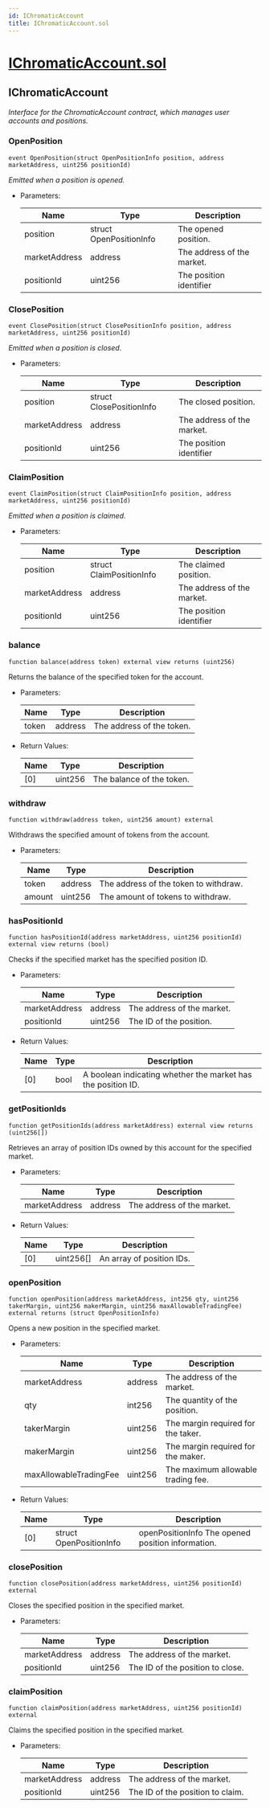 ```yaml
---
id: IChromaticAccount
title: IChromaticAccount.sol
---
```

# [IChromaticAccount.sol](https://github.com/chromatic-protocol/contracts/tree/main/contracts/periphery/interfaces/IChromaticAccount.sol)

## IChromaticAccount

_Interface for the ChromaticAccount contract, which manages user accounts and positions._

### OpenPosition

```solidity
event OpenPosition(struct OpenPositionInfo position, address marketAddress, uint256 positionId)
```

_Emitted when a position is opened._

- Parameters:

  | Name | Type | Description |
  | ---- | ---- | ----------- |
  | position | struct OpenPositionInfo | The opened position. |
  | marketAddress | address | The address of the market. |
  | positionId | uint256 | The position identifier |

### ClosePosition

```solidity
event ClosePosition(struct ClosePositionInfo position, address marketAddress, uint256 positionId)
```

_Emitted when a position is closed._

- Parameters:

  | Name | Type | Description |
  | ---- | ---- | ----------- |
  | position | struct ClosePositionInfo | The closed position. |
  | marketAddress | address | The address of the market. |
  | positionId | uint256 | The position identifier |

### ClaimPosition

```solidity
event ClaimPosition(struct ClaimPositionInfo position, address marketAddress, uint256 positionId)
```

_Emitted when a position is claimed._

- Parameters:

  | Name | Type | Description |
  | ---- | ---- | ----------- |
  | position | struct ClaimPositionInfo | The claimed position. |
  | marketAddress | address | The address of the market. |
  | positionId | uint256 | The position identifier |

### balance

```solidity
function balance(address token) external view returns (uint256)
```

Returns the balance of the specified token for the account.

- Parameters:

  | Name | Type | Description |
  | ---- | ---- | ----------- |
  | token | address | The address of the token. |

- Return Values:

  | Name | Type | Description |
  | ---- | ---- | ----------- |
  | [0] | uint256 | The balance of the token. |

### withdraw

```solidity
function withdraw(address token, uint256 amount) external
```

Withdraws the specified amount of tokens from the account.

- Parameters:

  | Name | Type | Description |
  | ---- | ---- | ----------- |
  | token | address | The address of the token to withdraw. |
  | amount | uint256 | The amount of tokens to withdraw. |

### hasPositionId

```solidity
function hasPositionId(address marketAddress, uint256 positionId) external view returns (bool)
```

Checks if the specified market has the specified position ID.

- Parameters:

  | Name | Type | Description |
  | ---- | ---- | ----------- |
  | marketAddress | address | The address of the market. |
  | positionId | uint256 | The ID of the position. |

- Return Values:

  | Name | Type | Description |
  | ---- | ---- | ----------- |
  | [0] | bool | A boolean indicating whether the market has the position ID. |

### getPositionIds

```solidity
function getPositionIds(address marketAddress) external view returns (uint256[])
```

Retrieves an array of position IDs owned by this account for the specified market.

- Parameters:

  | Name | Type | Description |
  | ---- | ---- | ----------- |
  | marketAddress | address | The address of the market. |

- Return Values:

  | Name | Type | Description |
  | ---- | ---- | ----------- |
  | [0] | uint256[] | An array of position IDs. |

### openPosition

```solidity
function openPosition(address marketAddress, int256 qty, uint256 takerMargin, uint256 makerMargin, uint256 maxAllowableTradingFee) external returns (struct OpenPositionInfo)
```

Opens a new position in the specified market.

- Parameters:

  | Name | Type | Description |
  | ---- | ---- | ----------- |
  | marketAddress | address | The address of the market. |
  | qty | int256 | The quantity of the position. |
  | takerMargin | uint256 | The margin required for the taker. |
  | makerMargin | uint256 | The margin required for the maker. |
  | maxAllowableTradingFee | uint256 | The maximum allowable trading fee. |

- Return Values:

  | Name | Type | Description |
  | ---- | ---- | ----------- |
  | [0] | struct OpenPositionInfo | openPositionInfo The opened position information. |

### closePosition

```solidity
function closePosition(address marketAddress, uint256 positionId) external
```

Closes the specified position in the specified market.

- Parameters:

  | Name | Type | Description |
  | ---- | ---- | ----------- |
  | marketAddress | address | The address of the market. |
  | positionId | uint256 | The ID of the position to close. |

### claimPosition

```solidity
function claimPosition(address marketAddress, uint256 positionId) external
```

Claims the specified position in the specified market.

- Parameters:

  | Name | Type | Description |
  | ---- | ---- | ----------- |
  | marketAddress | address | The address of the market. |
  | positionId | uint256 | The ID of the position to claim. |

